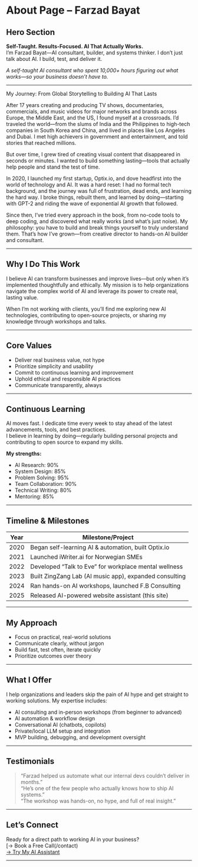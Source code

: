 # About Page – Farzad Bayat



## Hero Section

**Self-Taught. Results-Focused. AI That Actually Works.**  
I’m Farzad Bayat—AI consultant, builder, and systems thinker. I don’t just talk about AI. I build, test, and deliver it.

*A self-taught AI consultant who spent 10,000+ hours figuring out what works—so your business doesn’t have to.*

---


My Journey: From Global Storytelling to Building AI That Lasts

After 17 years creating and producing TV shows, documentaries, commercials, and music videos for major networks and brands across Europe, the Middle East, and the US, I found myself at a crossroads. I’d traveled the world—from the slums of India and the Philippines to high-tech companies in South Korea and China, and lived in places like Los Angeles and Dubai. I met high achievers in government and entertainment, and told stories that reached millions.

But over time, I grew tired of creating visual content that disappeared in seconds or minutes. I wanted to build something lasting—tools that actually help people and stand the test of time.

In 2020, I launched my first startup, Optix.io, and dove headfirst into the world of technology and AI. It was a hard reset: I had no formal tech background, and the journey was full of frustration, dead ends, and learning the hard way. I broke things, rebuilt them, and learned by doing—starting with GPT-2 and riding the wave of exponential AI growth that followed.

Since then, I’ve tried every approach in the book, from no-code tools to deep coding, and discovered what really works (and what’s just noise). My philosophy: you have to build and break things yourself to truly understand them. That’s how I’ve grown—from creative director to hands-on AI builder and consultant.


---

## Why I Do This Work

I believe AI can transform businesses and improve lives—but only when it’s implemented thoughtfully and ethically. My mission is to help organizations navigate the complex world of AI and leverage its power to create real, lasting value.

When I’m not working with clients, you’ll find me exploring new AI technologies, contributing to open-source projects, or sharing my knowledge through workshops and talks.

---

## Core Values

- Deliver real business value, not hype
- Prioritize simplicity and usability
- Commit to continuous learning and improvement
- Uphold ethical and responsible AI practices
- Communicate transparently, always

---

## Continuous Learning

AI moves fast. I dedicate time every week to stay ahead of the latest advancements, tools, and best practices.  
I believe in learning by doing—regularly building personal projects and contributing to open source to expand my skills.

**My strengths:**  
- AI Research: 90%  
- System Design: 85%  
- Problem Solving: 95%  
- Team Collaboration: 90%  
- Technical Writing: 80%  
- Mentoring: 85%

---

## Timeline & Milestones

| Year  | Milestone/Project                                             |
|-------|--------------------------------------------------------------|
| 2020  | Began self-learning AI & automation, built Optix.io          |
| 2021  | Launched iWriter.ai for Norwegian SMEs                       |
| 2022  | Developed “Talk to Eve” for workplace mental wellness        |
| 2023  | Built ZingZang Lab (AI music app), expanded consulting       |
| 2024  | Ran hands-on AI workshops, launched F.B Consulting           |
| 2025  | Released AI-powered website assistant (this site)            |

---

## My Approach

- Focus on practical, real-world solutions  
- Communicate clearly, without jargon  
- Build fast, test often, iterate quickly  
- Prioritize outcomes over theory

---

## What I Offer

I help organizations and leaders skip the pain of AI hype and get straight to working solutions. My expertise includes:

- AI consulting and in-person workshops (from beginner to advanced)
- AI automation & workflow design
- Conversational AI (chatbots, copilots)
- Private/local LLM setup and integration
- MVP building, debugging, and development oversight

---

## Testimonials

> “Farzad helped us automate what our internal devs couldn’t deliver in months.”  
> “He’s one of the few people who actually knows how to ship AI systems.”  
> “The workshop was hands-on, no hype, and full of real insight.”

---

## Let’s Connect

Ready for a direct path to working AI in your business?  
[→ Book a Free Call(/contact)  
[→ Try My AI Assistant](/ai-demo)

---





